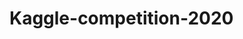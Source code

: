 # Kaggle-competition-2020
[<ProgressiveImage src="https://github.com/kingabzpro/Kaggle-competition-2020/blob/master/university-degree-necessary-in-data-science.ipynb">](/static/buttons/view-in-deepnote.svg)

